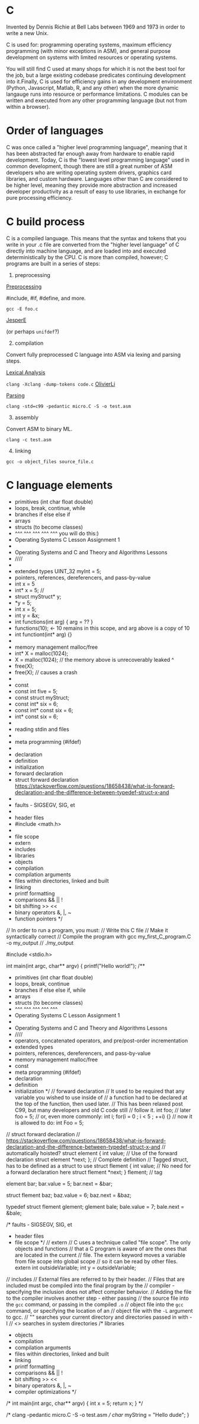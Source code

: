 
# C

Invented by Dennis Richie at Bell Labs between 1969 and 1973 in order to write a new Unix. 

C is used for: programming operating systems, maximum efficiency programming (with minor exceptions in ASM), and general purpose development on systems with limited resources or operating systems.

You will still find C used at many shops for which it is not the best tool for the job, but a large existing codebase predicates continuing development into it.Finally, C is used for efficiency gains in any development environment (Python, Javascript, Matlab, R, and any other) when the more dynamic langauge runs into resource or performance limitations. C modules can be written and executed from any other programming language (but not from within a browser).

# Order of languages

C was once called a "higher level programming language", meaning that it has been abstracted far enough away from hardware to enable rapid development. Today, C is the "lowest level programming language" used in common development, though there are still a great number of ASM developers who are writing operating system drivers, graphics card libraries, and custom hardware. Languages other than C are considered to be higher level, meaning they provide more abstraction and increased developer productivity as a result of easy to use libraries, in exchange for pure processing efficiency.

# C build process

C is a compiled language. This means that the syntax and tokens that you write in your .c file are converted from the "higher level language" of C directly into machine language, and are loaded into and executed deterministically by the CPU. C is more than compiled, however; C programs are built in a series of steps:

1. preprocessing

[Preprocessing](https://en.wikipedia.org/wiki/C_preprocessor)

#include, #if, #define, and more.

`gcc -E foo.c`

[JesperE](https://stackoverflow.com/a/3917029/498629)

(or perhaps `unifdef`?)

2. compilation

Convert fully preprocessed C language into ASM via lexing and parsing steps.

[Lexical Analysis](https://en.wikipedia.org/wiki/Lexical_analysis)

`clang -Xclang -dump-tokens code.c`
[OlivierLi](https://stackoverflow.com/a/40209551/498629)

[Parsing](https://en.wikipedia.org/wiki/Parsing)

`clang -std=c99 -pedantic micro.C -S -o test.asm`

3. assembly

Convert ASM to binary ML.

`clang -c test.asm`

4. linking

`gcc -o object_files source_file.c`

# C language elements

 * primitives (int char float double)
 * loops, break, continue, while
 * branches if else else if
 * arrays
 * structs (to become classes)
 * ^^^ ^^^ ^^^ ^^^ ^^^ you will do this:)
 * Operating Systems C Lesson Assignment 1
 * 
 * Operating Systems and C and Theory and Algorithms Lessons
 * \/\/\/\/
 *
 * extended types UINT_32 myInt = 5;
 * pointers, references, dereferencers, and pass-by-value
 * int x = 5
 * int* x = 5; //
 * struct myStruct* y;
 * *y = 5;
 * int x = 5;
 * int y = &x;
 * int functions(int arg) { arg = ?? }
 * functions(10); <- 10 remains in this scope, and arg above is a copy of 10
 * int functiont(int* arg) {}
 *
 * memory management malloc/free
 * int* X = malloc(1024);
 * X = malloc(1024); // the memory above is unrecoverably leaked ^
 * free(X);
 * free(X); // causes a crash
 *
 * const
 * const int five = 5;
 * const struct myStruct;
 * const int* six = 6;
 * const int* const six = 6;
 * int* const six = 6;
 *
 * reading stdin and files
 * 
 * meta programming (#ifdef)
 * 
 * declaration
 * definition
 * initialization
 * forward declaration
 * struct forward declaration https://stackoverflow.com/questions/18658438/what-is-forward-declaration-and-the-difference-between-typedef-struct-x-and
 *
 * faults - SIGSEGV, SIG, et
 *
 * header files
 * #include <math.h>
 *
 * file scope
 * extern
 * includes
 * libraries
 * objects
 * compilation
 * compilation arguments
 * files within directories, linked and built
 * linking
 * printf formatting
 * comparisons && || !
 * bit shifting >> <<
 * binary operators &, |, ~
 * function pointers
 */

// In order to run a program, you must:
// Write this C file
// Make it syntactically correct
// Compile the program with gcc my_first_C_program.C -o my_output
// ./my_output

#include <stdio.h>

int main(int argc, char** argv) {
  printf("Hello world!");
/**
 * primitives (int char float double)
 * loops, break, continue
 * branches if else else if, while
 * arrays
 * structs (to become classes)
 * ^^^ ^^^ ^^^ ^^^ ^^^
 * Operating Systems C Lesson Assignment 1
 * 
 * Operating Systems and C and Theory and Algorithms Lessons
 * \/\/\/\/
 * operators, concatenated operators, and pre/post-order incrementation
 * extended types
 * pointers, references, dereferencers, and pass-by-value
 * memory management malloc/free
 * const
 * meta programming (#ifdef)
 * declaration
 * definition
 * initialization
 */
  // forward declaration
  // It used to be required that any variable you wished to use inside of
  // a function had to be declared at the top of the function, then used later.
  // This has been relaxed post C99, but many developers and old C code still
  // follow it.
  int foo;
  // later
  foo = 5;
  // or, even more commonly:
  int i;
  for(i = 0 ; i < 5 ; ++i) {}
  // now it is allowed to do:
  int Foo = 5;

  // struct forward declaration
  // https://stackoverflow.com/questions/18658438/what-is-forward-declaration-and-the-difference-between-typedef-struct-x-and
  // automatically hoisted?
  struct element {
      int value;
      // Use of the forward declaration
      struct element *next;
  }; // Complete definition
  // Tagged struct, has to be defined as a struct to use
  struct flement {
      int value;
      // No need for a forward declaration here
      struct flement *next;
  } flement; // tag
  
  element bar;
  bar.value = 5;
  bar.next = &bar;

  struct flement baz;
  baz.value = 6;
  baz.next = &baz;

  typedef struct flement glement;
  glement bale;
  bale.value = 7;
  bale.next = &bale;

  /* faults - SIGSEGV, SIG, et
   * header files
   * file scope
   */
  // extern
  // C uses a technique called "file scope". The only objects and functions
  // that a C program is aware of are the ones that are located in the current
  // file. The extern keyword moves a variable from file scope into global scope
  // so it can be read by other files.
  extern int outsideVariable;
  int y = outsideVariable;

  // includes 
  // External files are referred to by their header.
  // Files that are included must be compiled into the final program by the
  // compiler - specifying the inclusion does not affect compiler behavior.
  // Adding the file to the compiler involves another step - either passing
  // the source file into the `gcc` command, or passing in the compiled `.o`
  // object file into the `gcc` command, or specifying the location of an
  // object file with the `-L` argument to gcc.
  // "" searches your current directory and directories passed in with -I
  // <> searches in system directories
 /* libraries
 * objects
 * compilation
 * compilation arguments
 * files within directories, linked and built
 * linking
 * printf formatting
 * comparisons && || !
 * bit shifting >> <<
 * binary operators &, |, ~
 * compiler optimizations
 */
  
 /*
  int main(int argc, char** argv) {
    int x = 5;
    return x;
  }
 */
    
 /*
 clang -pedantic micro.C -S -o test.asm
 */
  char* myString = "Hello dude";
}

